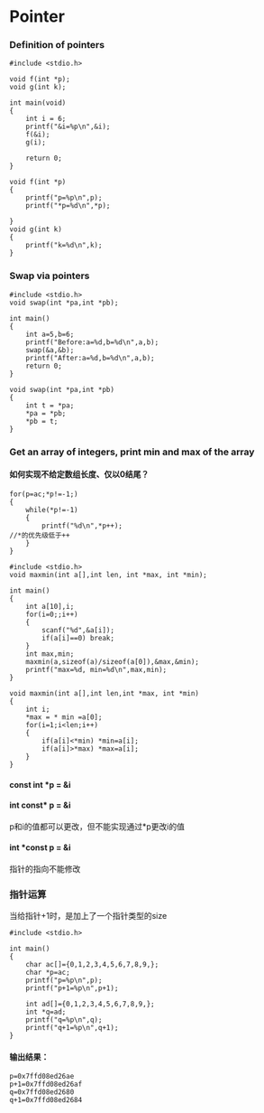 Pointer
===

### Definition of pointers

```
#include <stdio.h>

void f(int *p);
void g(int k);

int main(void)
{
    int i = 6;
    printf("&i=%p\n",&i);
    f(&i);
    g(i);
    
    return 0;
}

void f(int *p)
{
    printf("p=%p\n",p);
    printf("*p=%d\n",*p);
    
}
void g(int k)
{
    printf("k=%d\n",k);
}
```

### Swap via pointers

```
#include <stdio.h>
void swap(int *pa,int *pb);

int main()
{
    int a=5,b=6;
    printf("Before:a=%d,b=%d\n",a,b);
    swap(&a,&b);
    printf("After:a=%d,b=%d\n",a,b);
    return 0;
}

void swap(int *pa,int *pb)
{
    int t = *pa;
    *pa = *pb;
    *pb = t;
}
```

### Get an array of integers, print min and max of the array

#### 如何实现不给定数组长度、仅以0结尾？
```
for(p=ac;*p!=-1;)
{
    while(*p!=-1)
    {
        printf("%d\n",*p++);
//*的优先级低于++
    }
}
```

```
#include <stdio.h>
void maxmin(int a[],int len, int *max, int *min);

int main()
{
    int a[10],i;
    for(i=0;;i++)
    {
        scanf("%d",&a[i]);
        if(a[i]==0) break;
    }
    int max,min;
    maxmin(a,sizeof(a)/sizeof(a[0]),&max,&min);
    printf("max=%d, min=%d\n",max,min);
}

void maxmin(int a[],int len,int *max, int *min)
{
    int i;
    *max = * min =a[0];
    for(i=1;i<len;i++)
    {
        if(a[i]<*min) *min=a[i];
        if(a[i]>*max) *max=a[i];
    }
}
```
#### const int *p = &i
#### int const* p = &i
p和i的值都可以更改，但不能实现通过*p更改i的值
#### int *const p = &i
指针的指向不能修改

### 指针运算
当给指针+1时，是加上了一个指针类型的size
```
#include <stdio.h>

int main()
{
    char ac[]={0,1,2,3,4,5,6,7,8,9,};
    char *p=ac;
    printf("p=%p\n",p);
    printf("p+1=%p\n",p+1);
    
    int ad[]={0,1,2,3,4,5,6,7,8,9,};
    int *q=ad;
    printf("q=%p\n",q);
    printf("q+1=%p\n",q+1);
}
```
#### 输出结果：
```
p=0x7ffd08ed26ae
p+1=0x7ffd08ed26af
q=0x7ffd08ed2680
q+1=0x7ffd08ed2684
```
